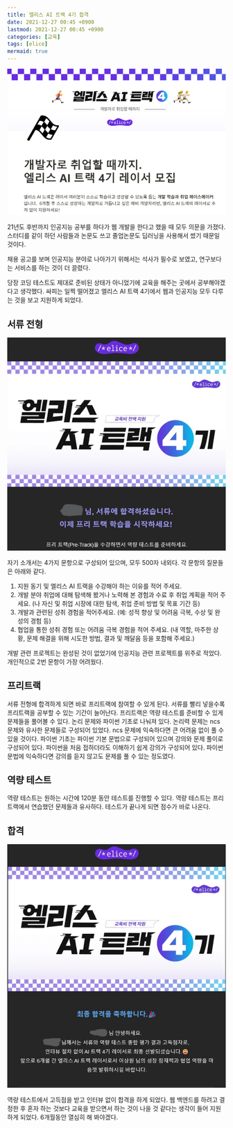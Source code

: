 ```yaml
---
title: 엘리스 AI 트랙 4기 합격
date: 2021-12-27 00:45 +0900
lastmod: 2021-12-27 00:45 +0900
categories: [교육]
tags: [elice]
mermaid: true
---
```


![Untitled](/assets/img/posts/Alice/post1/pic1.png)

21년도 후반까지 인공지능 공부를 하다가 웹 개발을 한다고 했을 때 모두 의문을 가졌다. 스터디를 같이 하던 사람들과 논문도 쓰고 졸업논문도 딥러닝을 사용해서 썼기 때문일 것이다.

채용 공고를 보며 인공지능 분야로 나아가기 위해서는 석사가 필수로 보였고, 연구보다는 서비스를 하는 것이 더 끌렸다.

당장 코딩 테스트도 제대로 준비된 상태가 아니었기에 교육을 해주는 곳에서 공부해야겠다고 생각했다. 싸피는 일찍 떨어졌고 엘리스 AI 트랙 4기에서 웹과 인공지능 모두 다루는 것을 보고 지원하게 되었다.

## 서류 전형

![Untitled](/assets/img/posts/Alice/post1/pic2.jpg)

자기 소개서는 4가지 문항으로 구성되어 있으며, 모두 500자 내외다. 각 문항의 질문들은 아래와 같다.

1. 지원 동기 및 엘리스 AI 트랙을 수강해야 하는 이유를 적어 주세요.
2. 개발 분야 취업에 대해 탐색해 봤거나 노력해 본 경험과 수료 후 취업 계획을 적어 주세요. (나 자신 및 취업 시장에 대한 탐색, 취업 준비 방법 및 목표 기간 등)
3. 개발과 관련된 성취 경험을 적어주세요. (예: 성적 향상 및 어려움 극복, 수상 및 완성의 경험 등)
4. 협업을 통한 성취 경험 또는 어려움 극복 경험을 적어 주세요. (내 역할, 마주한 상황, 문제 해결을 위해 시도한 방법, 결과 및 깨달음 등을 포함해 주세요.)

개발 관련 프로젝트는 완성된 것이 없었기에 인공지능 관련 프로젝트를 위주로 적었다. 개인적으로 2번 문항이 가장 어려웠다.

## 프리트랙

서류 전형에 합격하게 되면 바로 프리트랙에 참여할 수 있게 된다. 서류를 빨리 넣을수록 프리트랙을 공부할 수 있는 기간이 늘어난다. 프리트랙은 역량 테스트를 준비할 수 있게 문제들을 풀어볼 수 있다. 논리 문제와 파이썬 기초로 나눠져 있다. 논리력 문제는 ncs 문제와 유사한 문제들로 구성되어 있었다. ncs 문제에 익숙하다면 큰 어려움 없이 풀 수 있을 것이다. 파이썬 기초는 파이썬 기본 문법으로 구성되어 있으며 강의와 문제 풀이로 구성되어 있다. 파이썬을 처음 접하더라도 이해하기 쉽게 강의가 구성되어 있다. 파이썬 문법에 익숙하다면 강의를 듣지 않고도 문제를 풀 수 있는 정도였다.

## 역량 테스트

역량 테스트는 원하는 시간에 120분 동안 테스트를 진행할 수 있다. 역량 테스트는 프리트랙에서 연습했던 문제들과 유사하다. 테스트가 끝나게 되면 점수가 바로 나온다.

## 합격

![Untitled](/assets/img/posts/Alice/post1/pic3.jpg)

역량 테스트에서 고득점을 받고 인터뷰 없이 합격을 하게 되었다. 웹 백엔드를 하려고 결정한 후 혼자 하는 것보다 교육을 받으면서 하는 것이 나을 것 같다는 생각이 들어 지원하게 되었다. 6개월동안 열심히 해 봐야겠다.
